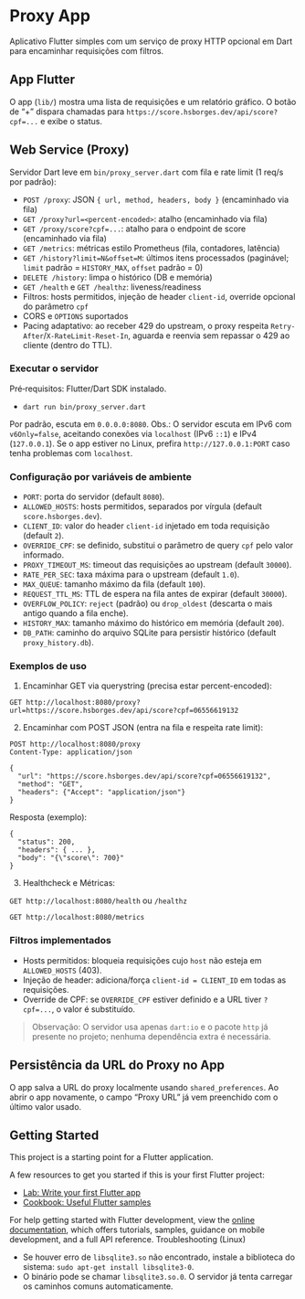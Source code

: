 # Proxy App

Aplicativo Flutter simples com um serviço de proxy HTTP opcional em Dart para encaminhar requisições com filtros.

## App Flutter

O app (`lib/`) mostra uma lista de requisições e um relatório gráfico. O botão de “+” dispara chamadas para `https://score.hsborges.dev/api/score?cpf=...` e exibe o status.

## Web Service (Proxy)

Servidor Dart leve em `bin/proxy_server.dart` com fila e rate limit (1 req/s por padrão):

- `POST /proxy`: JSON `{ url, method, headers, body }` (encaminhado via fila)
- `GET /proxy?url=<percent-encoded>`: atalho (encaminhado via fila)
- `GET /proxy/score?cpf=...`: atalho para o endpoint de score (encaminhado via fila)
- `GET /metrics`: métricas estilo Prometheus (fila, contadores, latência)
- `GET /history?limit=N&offset=M`: últimos itens processados (paginável; `limit` padrão = `HISTORY_MAX`, `offset` padrão = 0)
- `DELETE /history`: limpa o histórico (DB e memória)
- `GET /health` e `GET /healthz`: liveness/readiness
- Filtros: hosts permitidos, injeção de header `client-id`, override opcional do parâmetro `cpf`
- CORS e `OPTIONS` suportados
 - Pacing adaptativo: ao receber 429 do upstream, o proxy respeita `Retry-After`/`X-RateLimit-Reset-In`, aguarda e reenvia sem repassar o 429 ao cliente (dentro do TTL).

### Executar o servidor

Pré‑requisitos: Flutter/Dart SDK instalado.

- `dart run bin/proxy_server.dart`

Por padrão, escuta em `0.0.0.0:8080`.
Obs.: O servidor escuta em IPv6 com `v6Only=false`, aceitando conexões via `localhost` (IPv6 `::1`) e IPv4 (`127.0.0.1`). Se o app estiver no Linux, prefira `http://127.0.0.1:PORT` caso tenha problemas com `localhost`.

### Configuração por variáveis de ambiente

- `PORT`: porta do servidor (default `8080`).
- `ALLOWED_HOSTS`: hosts permitidos, separados por vírgula (default `score.hsborges.dev`).
- `CLIENT_ID`: valor do header `client-id` injetado em toda requisição (default `2`).
- `OVERRIDE_CPF`: se definido, substitui o parâmetro de query `cpf` pelo valor informado.
- `PROXY_TIMEOUT_MS`: timeout das requisições ao upstream (default `30000`).
- `RATE_PER_SEC`: taxa máxima para o upstream (default `1.0`).
- `MAX_QUEUE`: tamanho máximo da fila (default `100`).
- `REQUEST_TTL_MS`: TTL de espera na fila antes de expirar (default `30000`).
- `OVERFLOW_POLICY`: `reject` (padrão) ou `drop_oldest` (descarta o mais antigo quando a fila enche).
- `HISTORY_MAX`: tamanho máximo do histórico em memória (default `200`).
 - `DB_PATH`: caminho do arquivo SQLite para persistir histórico (default `proxy_history.db`).

### Exemplos de uso

1) Encaminhar GET via querystring (precisa estar percent-encoded):

`GET http://localhost:8080/proxy?url=https://score.hsborges.dev/api/score?cpf=06556619132`

2) Encaminhar com POST JSON (entra na fila e respeita rate limit):

```
POST http://localhost:8080/proxy
Content-Type: application/json

{
  "url": "https://score.hsborges.dev/api/score?cpf=06556619132",
  "method": "GET",
  "headers": {"Accept": "application/json"}
}
```

Resposta (exemplo):

```
{
  "status": 200,
  "headers": { ... },
  "body": "{\"score\": 700}"
}
```

3) Healthcheck e Métricas:

`GET http://localhost:8080/health` ou `/healthz`

`GET http://localhost:8080/metrics`

### Filtros implementados

- Hosts permitidos: bloqueia requisições cujo `host` não esteja em `ALLOWED_HOSTS` (403).
- Injeção de header: adiciona/força `client-id = CLIENT_ID` em todas as requisições.
- Override de CPF: se `OVERRIDE_CPF` estiver definido e a URL tiver `?cpf=...`, o valor é substituído.

> Observação: O servidor usa apenas `dart:io` e o pacote `http` já presente no projeto; nenhuma dependência extra é necessária.

## Persistência da URL do Proxy no App

O app salva a URL do proxy localmente usando `shared_preferences`. Ao abrir o app novamente, o campo “Proxy URL” já vem preenchido com o último valor usado.


## Getting Started

This project is a starting point for a Flutter application.

A few resources to get you started if this is your first Flutter project:

- [Lab: Write your first Flutter app](https://docs.flutter.dev/get-started/codelab)
- [Cookbook: Useful Flutter samples](https://docs.flutter.dev/cookbook)

For help getting started with Flutter development, view the
[online documentation](https://docs.flutter.dev/), which offers tutorials,
samples, guidance on mobile development, and a full API reference.
Troubleshooting (Linux)
- Se houver erro de `libsqlite3.so` não encontrado, instale a biblioteca do sistema: `sudo apt-get install libsqlite3-0`.
- O binário pode se chamar `libsqlite3.so.0`. O servidor já tenta carregar os caminhos comuns automaticamente.
